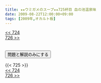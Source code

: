 ```yaml
---
title: ★★ウミガメのスープ★★725杯目 血の池温泉味
date: 2009-08-22T12:00:00+09:00
tags: [2009年,オカルト板]
---
```

<div class="th_left"><a href="../724"><< 724</a></div>
<div class="th_right"><a href="../726">726 >></a></div>
<br><br>
<script src="../../js/cupsoup.js"></script>
<form>
<input type="button" value="問題と解説のみにする" onClick="toggleCupsoup()">
</form>
{{< 725 >}}
<div class="th_left"><a href="../724"><< 724</a></div>
<div class="th_right"><a href="../726">726 >></a></div>